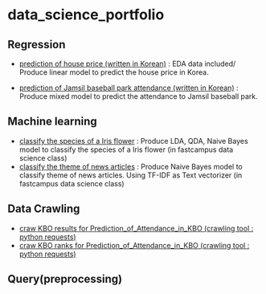 # data_science_portfolio

## Regression

- [prediction of house price (written in Korean)](https://github.com/trhgu/EDA_project/blob/master/EDA_final.ipynb) : EDA data included/ Produce linear model to predict the house price in Korea.
    
- [prediction of Jamsil baseball park attendance (written in Korean)](https://github.com/trhgu/Prediction_of_Attendance_in_KBO/blob/master/analysis_OLS.ipynb) : Produce mixed model to predict the  attendance to Jamsil baseball park.

## Machine learning

- [classify the species of a Iris flower](https://github.com/trhgu/TIL/blob/master/iris_species_classification.ipynb) : Produce LDA, QDA, Naive Bayes model to classify the species of a Iris flower  (in fastcampus data science class)
- [classify the theme of news articles](https://github.com/trhgu/TIL/blob/master/news_article_clssification.ipynb) : Produce Naive Bayes model to classify theme of news articles. Using TF-IDF as Text vectorizer (in fastcampus data science class)


## Data Crawling

- [craw KBO results for Prediction_of_Attendance_in_KBO (crawling tool : python requests)](https://github.com/trhgu/crawling_season_1/blob/master/KBO_results/KBO_rank_example.ipynb)
- [craw KBO ranks for Prediction_of_Attendance_in_KBO (crawling tool : python requests)](https://github.com/trhgu/crawling_season_1/blob/master/KBO_rank/KBO_rank_example.ipynb)

## Query(preprocessing)
